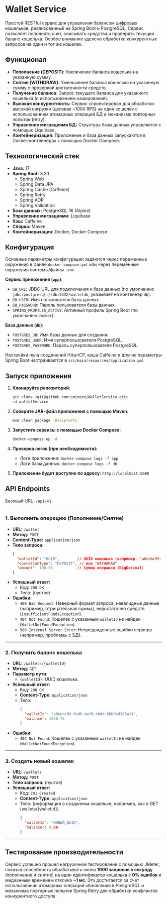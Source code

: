 # Wallet Service

Простой RESTful сервис для управления балансом цифровых кошельков, реализованный на Spring Boot и PostgreSQL. Сервис позволяет пополнять счет, списывать средства и проверять текущий баланс кошелька. Особое внимание уделено обработке конкурентных запросов на один и тот же кошелек.

## Функционал

*   **Пополнение (DEPOSIT):** Увеличение баланса кошелька на указанную сумму.
*   **Снятие (WITHDRAW):** Уменьшение баланса кошелька на указанную сумму с проверкой достаточности средств.
*   **Получение баланса:** Запрос текущего баланса для указанного кошелька (с использованием кэширования).
*   **Высокая конкурентность:** Сервис спроектирован для обработки высокой нагрузки (целевая ~1000 RPS) на один кошелек с использованием атомарных операций БД и механизма повторных попыток (retry).
*   **Управление миграциями БД:** Структура базы данных управляется с помощью Liquibase.
*   **Контейнеризация:** Приложение и база данных запускаются в Docker-контейнерах с помощью Docker Compose.

## Технологический стек

*   **Java:** 17
*   **Spring Boot:** 3.3.1
    *   Spring Web
    *   Spring Data JPA
    *   Spring Cache (Caffeine)
    *   Spring Retry
    *   Spring AOP
    *   Spring Validation
*   **База данных:** PostgreSQL 16 (Alpine)
*   **Управление миграциями:** Liquibase
*   **Кэш:** Caffeine
*   **Сборка:** Maven
*   **Контейнеризация:** Docker, Docker Compose

## Конфигурация

Основные параметры конфигурации задаются через переменные окружения в файле `docker-compose.yml` или через переменные окружения системы/файлы `.env`.

**Сервис приложения (`app`):**

*   `DB_URL`: JDBC URL для подключения к базе данных (по умолчанию `jdbc:postgresql://db:5432/walletdb`, указывает на контейнер `db`).
*   `DB_USER`: Имя пользователя базы данных.
*   `DB_PASSWORD`: Пароль пользователя базы данных.
*   `SPRING_PROFILES_ACTIVE`: Активный профиль Spring Boot (по умолчанию `docker`).

**База данных (`db`):**

*   `POSTGRES_DB`: Имя базы данных для создания.
*   `POSTGRES_USER`: Имя суперпользователя PostgreSQL.
*   `POSTGRES_PASSWORD`: Пароль суперпользователя PostgreSQL.

Настройки пула соединений HikariCP, кеша Caffeine и другие параметры Spring Boot настраиваются в `src/main/resources/application.yml`

## Запуск приложения

1.  **Клонируйте репозиторий:**
    ```bash
    git clone <git@github.com:Lminexx/WalletService.git>
    cd walletService
    ```

2.  **Соберите JAR-файл приложения с помощью Maven:**
    ```bash
    mvn clean package -DskipTests
    ```

3.  **Запустите сервисы с помощью Docker Compose:**
    ```bash
    docker-compose up -d
    ```

4.  **Проверка логов (при необходимости):**
    *   Логи приложения: `docker-compose logs -f app`
    *   Логи базы данных: `docker-compose logs -f db`

5.  **Приложение будет доступно по адресу:** `http://localhost:8080`

## API Endpoints

Базовый URL: `/api/v1`

---

### 1. Выполнить операцию (Пополнение/Снятие)

*   **URL:** `/wallet`
*   **Метод:** `POST`
*   **Content-Type:** `application/json`
*   **Тело запроса:**
    ```json
    {
      "walletId": "UUID",        // UUID кошелька (например, "a0eebc99-9c0b-4ef8-bb6d-6bb9bd380a11")
      "operationType": "DEPOSIT", // или "WITHDRAW"
      "amount": 100.50           // Сумма операции (BigDecimal)
    }
    ```
*   **Успешный ответ:**
    *   Код: `200 OK`
    *   Тело: (пустое)
*   **Ошибки:**
    *   `400 Bad Request`: Неверный формат запроса, невалидные данные (например, отрицательная сумма), недостаточно средств (`InsufficientFundsException`).
    *   `404 Not Found`: Кошелек с указанным `walletId` не найден (`WalletNotFoundException`).
    *   `500 Internal Server Error`: Непредвиденные ошибки сервера (например, проблемы с БД).

---

### 2. Получить баланс кошелька

*   **URL:** `/wallets/{walletId}`
*   **Метод:** `GET`
*   **Параметр пути:**
    *   `{walletId}`: UUID кошелька.
*   **Успешный ответ:**
    *   Код: `200 OK`
    *   **Content-Type:** `application/json`
    *   Тело:
        ```json
        {
          "walletId": "a0eebc99-9c0b-4ef8-bb6d-6bb9bd380a11",
          "balance": 1250.75
        }
        ```
*   **Ошибки:**
    *   `404 Not Found`: Кошелек с указанным `walletId` не найден (`WalletNotFoundException`).

---

### 3. Создать новый кошелек

*   **URL:** `/wallets`
*   **Метод:** `POST`
*   **Тело запроса:** (пустое)
*   **Успешный ответ:**
    *   Код: `201 Created`
    *   **Content-Type:** `application/json`
    *   Тело: (информация о созданном кошельке, например, как в GET /wallets/{walletId})
        ```json
        {
          "walletId": "НОВЫЙ_UUID",
          "balance": 0.00
        }
        ```
---

## Тестирование производительности

Сервис успешно прошел нагрузочное тестирование с помощью JMeter, показав способность обрабатывать около **1000 запросов в секунду** (пополнение и снятие) на один идентификатор кошелька с **0% ошибок** и медианным временем отклика **~1 мс**. Это достигается за счет использования атомарных операций обновления в PostgreSQL и механизма повторных попыток Spring Retry для обработки конфликтов конкурентного доступа.

